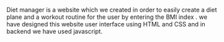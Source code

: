 Diet manager is a website which we created in order to easily create a diet plane and a workout routine for the user by entering the BMI index . we have designed this website user interface using HTML and CSS and in backend we have used javascript.
